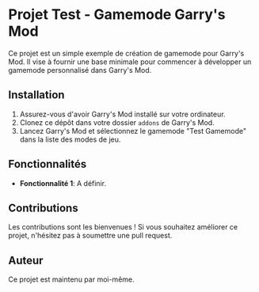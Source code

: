 # Projet Test - Gamemode Garry's Mod

Ce projet est un simple exemple de création de gamemode pour Garry's Mod. Il vise à fournir une base minimale pour commencer à développer un gamemode personnalisé dans Garry's Mod.

## Installation

1. Assurez-vous d'avoir Garry's Mod installé sur votre ordinateur.
2. Clonez ce dépôt dans votre dossier `addons` de Garry's Mod.
3. Lancez Garry's Mod et sélectionnez le gamemode "Test Gamemode" dans la liste des modes de jeu.

## Fonctionnalités

- **Fonctionnalité 1**: A définir.


## Contributions

Les contributions sont les bienvenues ! Si vous souhaitez améliorer ce projet, n'hésitez pas à soumettre une pull request.

## Auteur

Ce projet est maintenu par moi-même.

